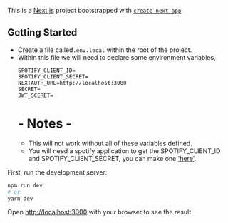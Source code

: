 This is a [Next.js](https://nextjs.org/) project bootstrapped with [`create-next-app`](https://github.com/vercel/next.js/tree/canary/packages/create-next-app).

## Getting Started

- Create a file called`.env.local` within the root of the project.
- Within this file we will need to declare some environment variables,
  ```
  SPOTIFY_CLIENT_ID=
  SPOTIFY_CLIENT_SECRET=
  NEXTAUTH_URL=http://localhost:3000
  SECRET=
  JWT_SCERET=
  ```
  # - Notes -
  - This will not work without all of these variables defined.
  - You will need a spotify application to get the SPOTIFY_CLIENT_ID and SPOTIFY_CLIENT_SECRET, you can make one ['here']("https://developer.spotify.com/dashboard/").

First, run the development server:

```bash
npm run dev
# or
yarn dev
```

Open [http://localhost:3000](http://localhost:3000) with your browser to see the result.
